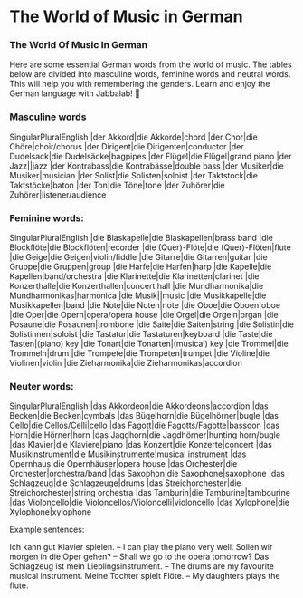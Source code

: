 # The World of Music in German

[](http://www.jabbalab.com/blog/wp-content/uploads/2013/07/Instrumente.jpg)

### The World Of Music In German

Here are some essential German words from the world of music. The tables below are divided into masculine words, feminine words and neutral words. This will help you with remembering the genders.  Learn and enjoy the German language with Jabbalab! 🙂

### Masculine words
SingularPluralEnglish
|der Akkord|die Akkorde|chord
|der Chor|die Chöre|choir/chorus
|der Dirigent|die Dirigenten|conductor
|der Dudelsack|die Dudelsäcke|bagpipes
|der Flügel|die Flügel|grand piano
|der Jazz||jazz
|der Kontrabass|die Kontrabässe|double bass
|der Musiker|die Musiker|musician
|der Solist|die Solisten|soloist
|der Taktstock|die Taktstöcke|baton
|der Ton|die Töne|tone
|der Zuhörer|die Zuhörer|listener/audience



### Feminine words:
SingularPluralEnglish
|die Blaskapelle|die Blaskapellen|brass band
|die Blockflöte|die Blockflöten|recorder
|die (Quer)-Flöte|die (Quer)-Flöten|flute
|die Geige|die Geigen|violin/fiddle
|die Gitarre|die Gitarren|guitar
|die Gruppe|die Gruppen|group
|die Harfe|die Harfen|harp
|die Kapelle|die Kapellen|band/orchestra
|die Klarinette|die Klarinetten|clarinet
|die Konzerthalle|die Konzerthallen|concert hall
|die Mundharmonika|die Mundharmonikas|harmonica
|die Musik||music
|die Musikkapelle|die Musikkapellen|band
|die Note|die Noten|note
|die Oboe|die Oboen|oboe
|die Oper|die Opern|opera/opera house
|die Orgel|die Orgeln|organ
|die Posaune|die Posaunen|trombone
|die Saite|die Saiten|string
|die Solistin|die Solistinnen|soloist
|die Tastatur|die Tastaturen|keyboard
|die Taste|die Tasten|(piano) key
|die Tonart|die Tonarten|(musical) key
|die Trommel|die Trommeln|drum
|die Trompete|die Trompeten|trumpet
|die Violine|die Violinen|violin
|die Zieharmonika|die Zieharmonikas|accordion



### Neuter words:
SingularPluralEnglish
|das Akkordeon|die Akkordeons|accordion
|das Becken|die Becken|cymbals
|das Bügelhorn|die Bügelhörner|bugle
|das Cello|die Cellos/Celli|cello
|das Fagott|die Fagotts/Fagotte|bassoon
|das Horn|die Hörner|horn
|das Jagdhorn|die Jagdhörner|hunting horn/bugle
|das Klavier|die Klaviere|piano
|das Konzert|die Konzerte|concert
|das Musikinstrument|die Musikinstrumente|musical instrument
|das Opernhaus|die Opernhäuser|opera house
|das Orchester|die Orchester|orchestra/band
|das Saxophon|die Saxophone|saxophone
|das Schlagzeug|die Schlagzeuge|drums
|das Streichorchester|die Streichorchester|string orchestra
|das Tamburin|die Tamburine|tambourine
|das Violoncello|die Violoncellos/Violoncelli|violoncello
|das Xylophone|die Xylophone|xylophone

Example sentences:

Ich kann gut Klavier spielen. – I can play the piano very well.
Sollen wir morgen in die Oper gehen? – Shall we go to the opera tomorrow?
Das Schlagzeug ist mein Lieblingsinstrument. – The drums are my favourite musical instrument.
Meine Tochter spielt Flöte. – My daughters plays the flute. 
